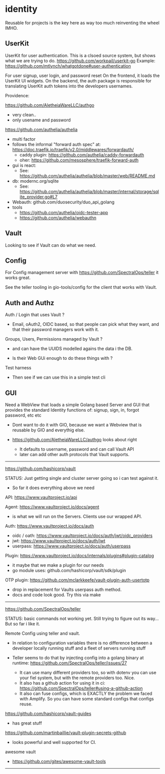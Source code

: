 # identity

Reusable for projects is the key here as way too much reinventing the wheel IMHO.


## UserKit

UserKit for user authentication. 
This is a clsoed source system, but shows what we are trying to do.
https://github.com/workpail/userkit-go
Example: https://github.com/mtlynch/whatgotdone#user-authentication

For user signup, user login, and password reset
On the frontend, it loads the UserKit UI widgets. 
On the backend, the auth package is responsible for translating UserKit auth tokens into the developers usernames.

Providence:

https://github.com/AletheiaWareLLC/authgo
- very clean..
- only usename and password

https://github.com/authelia/authelia
- multi factor
- follows the informal "forward auth spec" at: https://doc.traefik.io/traefik/v2.0/middlewares/forwardauth/
  - caddy plugin: https://github.com/authelia/caddy-forwardauth
  - oher: https://github.com/mesosphere/traefik-forward-auth
- gui is react:
  - See: https://github.com/authelia/authelia/blob/master/web/README.md
- db: modernc.org/sqlite
  - See: https://github.com/authelia/authelia/blob/master/internal/storage/sqlite_provider.go#L7
- Webauth: github.com/duosecurity/duo_api_golang
- tools
  - https://github.com/authelia/oidc-tester-app
  - https://github.com/authelia/webauthn


## Vault

Looking to see if Vault can do what we need.

## Config

For Config management server with https://github.com/SpectralOps/teller it works great.

See the teller tooling in gio-tools/config for the client that works with Vault.

## Auth and Authz

Auth / Login that uses Vault ?
- Email, oAuth2, OIDC based, so that people can pick what they want, and that their password managers work with it.


Groups, Users, Permissions managed by Vault ?

- and can have the UUIDS modelled agains the data i the DB.

- Is their Web GUi enough to do these things with ?

Test harness

- Then see if we can use this in a simple test cli

## GUI

Need a WebView that loads a simple Golang based Server and GUI that provides the standard Identity functions of: signup, sign, in, forgot password, etc etc

- Dont want to do it with GIO, because we want a Webview that is reusable by GIO and everythig else.

- https://github.com/AletheiaWareLLC/authgo looks about right 
  - It defaults to username, password and can call Vault API
  - later can add other auth protocols that Vault supports.

---

https://github.com/hashicorp/vault

STATUS: Just getting single and cluster server going so i can test against it.

- So far it does everything above we need

API: https://www.vaultproject.io/api

Agent: https://www.vaultproject.io/docs/agent
- is what we will run on the Servers. Clients use our wrapped API.

Auth: https://www.vaultproject.io/docs/auth

- oidc / oath: https://www.vaultproject.io/docs/auth/jwt/oidc_providers
- jwt: https://www.vaultproject.io/docs/auth/jwt
- userpass: https://www.vaultproject.io/docs/auth/userpass

Plugin: https://www.vaultproject.io/docs/internals/plugins#plugin-catalog

- it maybe that we make a plugin for our needs
- go module uses: github.com/hashicorp/vault/sdk/plugin


OTP plugin: https://github.com/mclarkkeefe/vault-plugin-auth-usertotp
- drop in replacement for Vaults userpass auth method.
- docs and code look good. Try this via make

---



https://github.com/SpectralOps/teller

STATUS: basic commands not working yet. Still trying to figure out its way...
But so far i like it.

Remote Config using teller and vault.

- In relation to configuration variables there is no difference between a developer locally running stuff and a fleet of servers running stuff

- Teller seems to do that by injecting config into a golang binary at runtime: https://github.com/SpectralOps/teller/issues/27
  - It can use many different providers too, so with dotenv you can use your fiel system, but with the remote providers too. Nice.
  - It also has a github action for using it in ci: https://github.com/SpectralOps/teller#using-a-github-action
  - It also can fuse configs, which is EXACTLY the problem we faced with Amplify. So you can have some standard configs that configs reuse.


https://github.com/hashicorp/vault-guides
- has great stuff

https://github.com/martinbaillie/vault-plugin-secrets-github
- looks powerful and well supported for CI.

awesome vault
- https://github.com/gites/awesome-vault-tools


---

